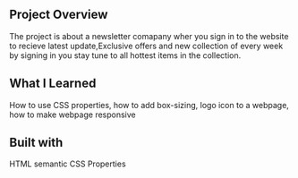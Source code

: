 ## Project Overview
The project is about a newsletter comapany wher you sign in to the website to recieve latest update,Exclusive offers and new collection of every week by signing in you stay tune to all hottest items in the collection.

## What I Learned 
How to use CSS properties, how to add box-sizing, logo icon to a webpage, how to make webpage responsive 

## Built with 
HTML semantic
CSS Properties

